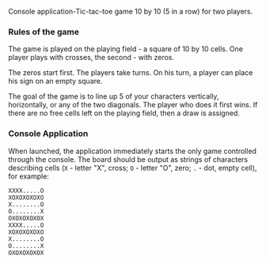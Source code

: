 Console application-Tic-tac-toe game 10 by 10 (5 in a row) for two players.

### Rules of the game
The game is played on the playing field - a square of 10 by 10 cells.
One player plays with crosses, the second - with zeros.

The zeros start first.
The players take turns.
On his turn, a player can place his sign on an empty square.

The goal of the game is to line up 5 of your characters vertically, horizontally, or any of the two diagonals.
The player who does it first wins.
If there are no free cells left on the playing field, then a draw is assigned.

### Console Application
When launched, the application immediately starts the only game controlled through the console.
The board should be output as strings of characters describing cells (`X` - letter "X", cross; `O` - letter "O", zero; `.` - dot, empty cell), for example:
```
XXXX.....O
XOXOXOXOXO
X........O
O........X
OXOXOXOXOX
XXXX.....O
XOXOXOXOXO
X........O
O........X
OXOXOXOXOX
```
